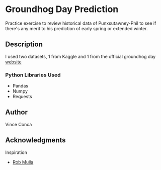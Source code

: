 # Groundhog Day Prediction

Practice exercise to review historical data of Punxsutawney-Phil to see if there's any merit to his prediction of early spring or extended winter.	

## Description

I used two datasets, 1 from Kaggle and 1 from the official groundhog day [website](https://groundhog-day.com/api/v1/groundhogs)

### Python Libraries Used

* Pandas
* Numpy
* Requests

## Author

Vince Conca

## Acknowledgments

Inspiration
* [Rob Mulla](https://www.youtube.com/watch?v=3niTFmVIjqQ)